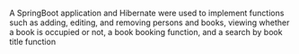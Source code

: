 A SpringBoot application and Hibernate were used to implement functions such as adding, editing, and removing persons and books, viewing whether a book is occupied or not, a book booking function, and a search by book title function
